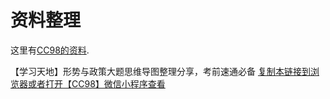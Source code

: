 # 资料整理

这里有[CC98的资料](https://www.cc98.org/topic/5916059).

【学习天地】形势与政策大题思维导图整理分享，考前速通必备  [复制本链接到浏览器或者打开【CC98】微信小程序查看](https://www.cc98.org/topic/6205630)
